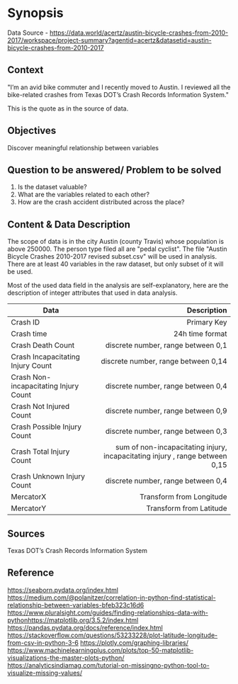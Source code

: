# Synopsis
Data Source -  https://data.world/acertz/austin-bicycle-crashes-from-2010-2017/workspace/project-summary?agentid=acertz&datasetid=austin-bicycle-crashes-from-2010-2017

## Context

"I’m an avid bike commuter and I recently moved to Austin. I reviewed all the bike-related crashes from Texas DOT’s Crash Records Information System."

This is the quote as in the source of data.

## Objectives

Discover meaningful relationship between variables

## Question to be answered/ Problem to be solved

1. Is the dataset valuable?
2. What are the variables related to each other?
3. How are the crash accident distributed across the place?

## Content & Data Description
The scope of data is in the city Austin (county Travis) whose population is above 250000. The person type filed all are "pedal cyclist". The file "Austin Bicycle Crashes 2010-2017 revised subset.csv" will be used in analysis. There are at least 40 variables in the raw dataset, but only subset of it will be used. 

Most of the used data field in the analysis are self-explanatory, here are the description of integer attributes that used in data analysis.

| Data                                   |                                                  Description |
| -------------------------------------- | -----------------------------------------------------------: |
| Crash ID                               |                                                  Primary Key |
| Crash time                             |                                              24h time format |
| Crash Death Count                      |                           discrete number, range between 0,1 |
| Crash Incapacitating  Injury Count     |                          discrete number, range between 0,14 |
| Crash  Non-incapacitating Injury Count |                           discrete number, range between 0,4 |
| Crash Not Injured  Count               |                           discrete number, range between 0,9 |
| Crash Possible Injury  Count           |                           discrete number, range between 0,3 |
| Crash Total Injury  Count              | sum of non-incapacitating injury, incapacitating injury , range between 0,15 |
| Crash Unknown Injury  Count            |                           discrete number, range between 0,4 |
| MercatorX                              |                                     Transform from Longitude |
| MercatorY                              |                                      Transform from Latitude |

## Sources

Texas DOT’s Crash Records Information System

## Reference



https://seaborn.pydata.org/index.html
https://medium.com/@polanitzer/correlation-in-python-find-statistical-relationship-between-variables-bfeb323c16d6
https://www.pluralsight.com/guides/finding-relationships-data-with-pythonhttps://matplotlib.org/3.5.2/index.html
https://pandas.pydata.org/docs/reference/index.html
https://stackoverflow.com/questions/53233228/plot-latitude-longitude-from-csv-in-python-3-6
https://plotly.com/graphing-libraries/
https://www.machinelearningplus.com/plots/top-50-matplotlib-visualizations-the-master-plots-python/
https://analyticsindiamag.com/tutorial-on-missingno-python-tool-to-visualize-missing-values/
